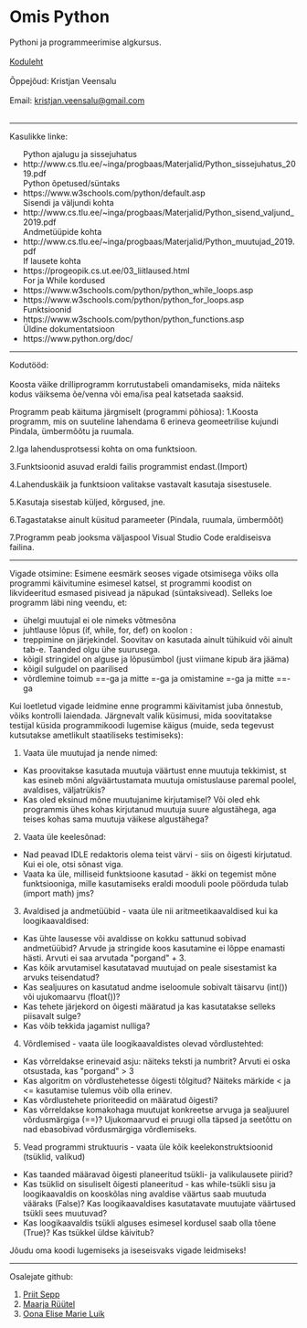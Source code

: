 # Omis Python
Pythoni ja programmeerimise algkursus.
<br></br>
<a href="https://www.omis.ee/course/python-2503-3004-40-kr_eesti/">Koduleht</a>
<br></br>
Õppejõud: Kristjan Veensalu
<br></br>
Email: kristjan.veensalu@gmail.com
<br></br>
<hr></hr>
Kasulikke linke:
<ul>
	Python ajalugu ja sissejuhatus
	<li>http://www.cs.tlu.ee/~inga/progbaas/Materjalid/Python_sissejuhatus_2019.pdf</li>
	Python õpetused/süntaks
	<li>https://www.w3schools.com/python/default.asp</li>
	Sisendi ja väljundi kohta
	<li>http://www.cs.tlu.ee/~inga/progbaas/Materjalid/Python_sisend_valjund_2019.pdf</li>
	Andmetüüpide kohta
	<li>http://www.cs.tlu.ee/~inga/progbaas/Materjalid/Python_muutujad_2019.pdf</li>
	If lausete kohta
	<li>https://progeopik.cs.ut.ee/03_liitlaused.html</li>
	For ja While kordused
	<li>https://www.w3schools.com/python/python_while_loops.asp</li>
	<li>https://www.w3schools.com/python/python_for_loops.asp</li>
	Funktsioonid
	<li>https://www.w3schools.com/python/python_functions.asp</li>
	Üldine dokumentatsioon
	<li>https://www.python.org/doc/</li>
</ul>
<hr></hr>
Kodutööd:
<br></br>
Koosta väike drilliprogramm korrutustabeli omandamiseks, mida
näiteks kodus väiksema õe/venna või ema/isa peal katsetada saaksid.

Programm peab käituma järgmiselt (programmi põhiosa):
1.Koosta programm, mis on suuteline lahendama 6 erineva geomeetrilise kujundi Pindala, ümbermõõtu ja ruumala.

2.Iga lahendusprotsessi kohta on oma funktsioon.

3.Funktsioonid asuvad eraldi failis programmist endast.(Import)

4.Lahenduskäik ja funktsioon valitakse vastavalt kasutaja sisestusele.

5.Kasutaja sisestab küljed, kõrgused, jne.

6.Tagastatakse ainult küsitud parameeter (Pindala, ruumala, ümbermõõt)

7.Programm peab jooksma väljaspool Visual Studio Code eraldiseisva failina.



<hr></hr>



Vigade otsimine: 
Esimene eesmärk seoses vigade otsimisega võiks olla programmi käivitumine esimesel katsel, st programmi koodist on likvideeritud 
esmased pisivead ja näpukad (süntaksivead). Selleks loe programm läbi ning veendu, et:

- ühelgi muutujal ei ole nimeks võtmesõna
- juhtlause lõpus (if, while, for, def) on koolon :
- treppimine on järjekindel. Soovitav on kasutada ainult tühikuid või ainult tab-e. Taanded olgu ühe suurusega.
- kõigil stringidel on alguse ja lõpusümbol (just viimane kipub ära jääma)
- kõigil sulgudel on paarilised
- võrdlemine toimub ==-ga ja mitte =-ga ja omistamine =-ga ja mitte ==-ga

Kui loetletud vigade leidmine enne programmi käivitamist juba õnnestub, võiks kontrolli laiendada. 
Järgnevalt valik küsimusi, mida soovitatakse testijal küsida programmikoodi lugemise käigus 
(muide, seda tegevust kutsutakse ametlikult staatiliseks testimiseks):

1. Vaata üle muutujad ja nende nimed:
- Kas proovitakse kasutada muutuja väärtust enne muutuja tekkimist, st kas esineb mõni algväärtustamata 
muutuja omistuslause paremal poolel, avaldises, väljatrükis?
- Kas oled eksinud mõne muutujanime kirjutamisel? Või oled ehk programmis ühes kohas kirjutanud muutuja 
suure algustähega, aga teises kohas sama muutuja väikese algustähega?

2. Vaata üle keelesõnad:
- Nad peavad IDLE redaktoris olema teist värvi - siis on õigesti kirjutatud. Kui ei ole, otsi sõnast viga.
- Vaata ka üle, milliseid funktsioone kasutad - äkki on tegemist mõne funktsiooniga, mille kasutamiseks 
eraldi mooduli poole pöörduda tulab (import math) jms?

3. Avaldised ja andmetüübid - vaata üle nii aritmeetikaavaldised kui ka loogikaavaldised:
- Kas ühte lausesse või avaldisse on kokku sattunud sobivad andmetüübid? Arvude ja stringide koos kasutamine 
ei lõppe enamasti hästi. Arvuti ei saa arvutada "porgand" + 3.
- Kas kõik arvutamisel kasutatavad muutujad on peale sisestamist ka arvuks teisendatud?
- Kas sealjuures on kasutatud andme iseloomule sobivalt täisarvu (int()) või ujukomaarvu (float())?
- Kas tehete järjekord on õigesti määratud ja kas kasutatakse selleks piisavalt sulge?
- Kas võib tekkida jagamist nulliga?

4. Võrdlemised - vaata üle loogikaavaldistes olevad võrdlustehted:
- Kas võrreldakse erinevaid asju: näiteks teksti ja numbrit? Arvuti ei oska otsustada, kas "porgand" > 3
- Kas algoritm on võrdlustehetesse õigesti tõlgitud? Näiteks märkide < ja <= kasutamise tulemus võib olla erinev.
- Kas võrdlustehete prioriteedid on määratud õigesti?
- Kas võrreldakse komakohaga muutujat konkreetse arvuga ja sealjuurel võrdusmärgiga (==)? 
Ujukomaarvud ei pruugi olla täpsed ja seetõttu on nad ebasobivad võrdusmärgiga võrdlemiseks.

5. Vead programmi struktuuris - vaata üle kõik keelekonstruktsioonid (tsüklid, valikud)
- Kas taanded määravad õigesti planeeritud tsükli- ja valikulausete piirid?
- Kas tsüklid on sisuliselt õigesti planeeritud - kas while-tsükli sisu ja loogikaavaldis
on kooskõlas ning avaldise väärtus saab muutuda vääraks (False)? Kas loogikaavaldises kasutatavate muutujate 
väärtused tsükli sees muutuvad?
- Kas loogikaavaldis tsükli alguses esimesel kordusel saab olla tõene (True)? Kas tsükkel üldse käivitub?

Jõudu oma koodi lugemiseks ja iseseisvaks vigade leidmiseks!

<hr></hr>
Osalejate github:
<ol>
	<li><a href="https://github.com/priitsepp/python">Priit Sepp</a></li>
	<li><a href="https://github.com/maarjaryytel/python">Maarja Rüütel</a></li>
	<li><a href="#">Oona Elise Marie Luik</a></li>
</ol>
